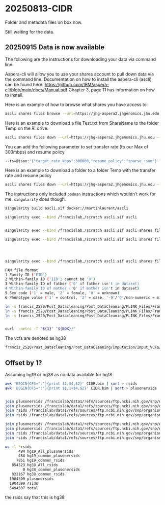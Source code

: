 
#	20250813-CIDR

Folder and metadata files on box now.

Still waiting for the data.



##	20250915 Data is now available

The following are the instructions for downloading your data via command line.

Aspera-cli will allow you to use your shares account to pull down data via the command line.
Documentation on how to install the aspera-cli (ascli) can be found here:
https://github.com/IBM/aspera-cli/blob/main/docs/Manual.pdf
Chapter 3, page 11 has information on how to install.

Here is an example of how to browse what shares you have access to:

```BASH
ascli shares files browse --url=https://jhg-aspera2.jhgenomics.jhu.edu --username=SharesE-MailAccount --password="YourPasswordYouSet" /
```

Here is an example to download a file Test.txt from ShareName to the folder Temp on the R: drive:

```BASH
ascli shares files down --url=https://jhg-aspera2.jhgenomics.jhu.edu --username=SharesE-MailAccount --password="YourPasswordYouSet" "/ShareName/Path/Test.txt" --to-folder=R:\Temp
```

You can add the following parameter to set transfer rate (to our Max of 300mbps) and resume policy

```BASH
--ts=@json:'{"target_rate_kbps":300000,"resume_policy":"sparse_csum"}'
```

Here is an example to download a folder to a folder Temp with the transfer rate and resume policy

```BASH
ascli shares files down --url=https://jhg-aspera2.jhgenomics.jhu.edu --username=SharesE-MailAccount --password="YourPasswordYouSet" "/ShareName/Path/Folder" --to-folder=R:\Temp --ts=@json:'{"target_rate_kbps":300000,"resume_policy":"sparse_csum"}'
```










The instructions only included `podman` instructions which wouldn't work for me.
`singularity` does though.


```BASH 
singularity build ascli.sif docker://martinlaurent/ascli

singularity exec --bind /francislab,/scratch ascli.sif ascli


singularity exec --bind /francislab,/scratch ascli.sif ascli shares files browse --url=https://jhg-aspera2.jhgenomics.jhu.edu --username=george.wendt@ucsf.edu --password=$( cat password ) /

singularity exec --bind /francislab,/scratch ascli.sif ascli shares files browse --url=https://jhg-aspera2.jhgenomics.jhu.edu --username=george.wendt@ucsf.edu --password=$( cat password ) /francis_2520




singularity exec --bind /francislab,/scratch ascli.sif ascli shares files down --url=https://jhg-aspera2.jhgenomics.jhu.edu --username=george.wendt@ucsf.edu --password=$( cat password ) / 
```


```BASH
FAM file format
1 Family ID ('FID')
2 Within-family ID ('IID'; cannot be '0')
3 Within-family ID of father ('0' if father isn't in dataset)
4 Within-family ID of mother ('0' if mother isn't in dataset)
5 Sex code ('1' = male, '2' = female, '0' = unknown)
6 Phenotype value ('1' = control, '2' = case, '-9'/'0'/non-numeric = missing data if case/control)
```






```BASH
ln -s francis_2520/Post_Datacleaning/Post_DataCleaning/PLINK_Files/Francis_GDA_TOP_subject_level_long.bed CIDR.bed
ln -s francis_2520/Post_Datacleaning/Post_DataCleaning/PLINK_Files/Francis_GDA_TOP_subject_level_long.bim CIDR.bim
ln -s francis_2520/Post_Datacleaning/Post_DataCleaning/PLINK_Files/Francis_GDA_TOP_subject_level_long.fam CIDR.fam
```


```BASH

curl  -netrc -T "${1}" "${BOX}/"

```


The vcfs are denoted as hg38

```BASH
francis_2520/Post_Datacleaning/Post_DataCleaning/Imputation/Input_VCFs/Francis_GDA_plus_hg38_chr10.vcf.gz
```












##	Offset by 1?




Assuming hg19 or hg38 as no data available for hg18

```BASH
awk 'BEGIN{OFS=":"}{print $1,$4,$2}' CIDR.bim | sort > rsids
awk 'BEGIN{OFS=":"}{print $1,1+$4,$2}' CIDR.bim | sort > plusonersids


join plusonersids /francislab/data1/refs/sources/ftp.ncbi.nih.gov/snp/organisms/human_9606_b151_GRCh37p13/VCF/common_rsids > hg19_common_plusonersids
join plusonersids /francislab/data1/refs/sources/ftp.ncbi.nih.gov/snp/organisms/human_9606_b151_GRCh38p7/VCF/common_rsids > hg38_common_plusonersids
join rsids /francislab/data1/refs/sources/ftp.ncbi.nih.gov/snp/organisms/human_9606_b151_GRCh37p13/VCF/common_rsids > hg19_common_rsids
join rsids /francislab/data1/refs/sources/ftp.ncbi.nih.gov/snp/organisms/human_9606_b151_GRCh38p7/VCF/common_rsids > hg38_common_rsids

join plusonersids /francislab/data1/refs/sources/ftp.ncbi.nih.gov/snp/organisms/human_9606_b151_GRCh37p13/VCF/All_rsids > hg19_All_plusonersids
join plusonersids /francislab/data1/refs/sources/ftp.ncbi.nih.gov/snp/organisms/human_9606_b151_GRCh38p7/VCF/All_rsids > hg38_All_plusonersids
join rsids /francislab/data1/refs/sources/ftp.ncbi.nih.gov/snp/organisms/human_9606_b151_GRCh37p13/VCF/All_rsids > hg19_All_rsids
join rsids /francislab/data1/refs/sources/ftp.ncbi.nih.gov/snp/organisms/human_9606_b151_GRCh38p7/VCF/All_rsids > hg38_All_rsids

wc -l *rsids
      484 hg19_All_plusonersids
      484 hg19_common_plusonersids
     7851 hg19_common_rsids
   854323 hg38_All_rsids
        0 hg38_common_plusonersids
   822167 hg38_common_rsids
  1904599 plusonersids
  1904599 rsids
  5494507 total

```

the rsids say that this is hg38




